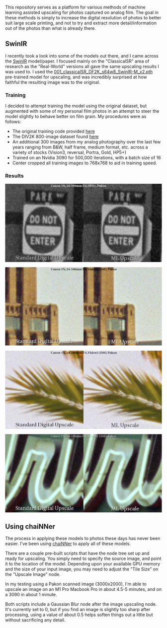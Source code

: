 This repository serves as a platform for various methods of machine learning assisted upscaling for photos captured on analog film. The goal in these methods is simply to increase the digital resolution of photos to better suit large scale printing, and not to try and extract more detail/information out of the photos than what is already there.


## SwinIR

I recently took a look into some of the models out there, and I came across the [SwinIR](https://github.com/JingyunLiang/SwinIR) model/paper. I focused mainly on the "ClassicalSR" area of research as the "Real-World" versions all gave the same upscaling results I was used to. I used the [001_classicalSR_DF2K_s64w8_SwinIR-M_x2.pth](https://github.com/JingyunLiang/SwinIR/releases/download/v0.0/001_classicalSR_DF2K_s64w8_SwinIR-M_x2.pth) pre-trained model for upscaling, and was incredibly surprised at how faithful the resulting image was to the original.

### Training

I decided to attempt training the model using the original dataset, but augmented with some of my personal film photos in an attempt to steer the model slightly to behave better on film grain. My procedures were as follows:

- The original training code provided [here](https://github.com/cszn/KAIR)
- The DIV2K 800-image dataset found [here](https://data.vision.ee.ethz.ch/cvl/DIV2K/)
- An additional 300 images from my analog photography over the last few years ranging from B&W, half frame, medium format, etc. across a variety of stocks (Vision3, reversal, Portra, Gold, HP5+)
- Trained on an Nvidia 3090 for 500,000 iterations, with a batch size of 16
- Center cropped all training images to 768x768 to aid in training speed.

### Results
![](Demos/StreetSign.png)


![](Demos/Building.png)

![](Demos/PalmTree.png)

![](Demos/NeonSign.png)


## Using chaiNNer
The process in applying these models to photos these days has never been easier. I've been using [chaiNNer](https://github.com/chaiNNer-org/chaiNNer) to apply all of these models.

There are a couple pre-built scripts that have the node tree set up and ready for upscaling. You simply need to specify the source image, and point it to the location of the model. Depending upon your available GPU memory and the size of your input image, you may need to adjust the "Tile Size" on the "Upscale Image" node.

In my testing using a Pakon scanned image (3000x2000), I'm able to upscale an image on an M1 Pro Macbook Pro in about 4.5-5 minutes, and on a 3090 in about 1 minute.

Both scripts include a Gaussian Blur node after the image upscaling node. It's currently set to 0, but if you find an image is slightly too sharp after processing, using a value of about 0.5 helps soften things out a little but without sacrificing any detail.
